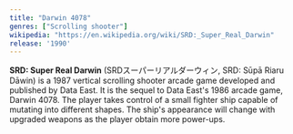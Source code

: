 ```yaml
---
title: "Darwin 4078"
genres: ["Scrolling shooter"]
wikipedia: "https://en.wikipedia.org/wiki/SRD:_Super_Real_Darwin"
release: '1990'
---
```

**SRD: Super Real Darwin** (SRDスーパーリアルダーウィン, SRD: Sūpā Riaru Dāwin) is a 1987 vertical scrolling shooter arcade game developed and published by Data East. It is the sequel to Data East's 1986 arcade game, Darwin 4078. The player takes control of a small fighter ship capable of mutating into different shapes. The ship's appearance will change with upgraded weapons as the player obtain more power-ups. 